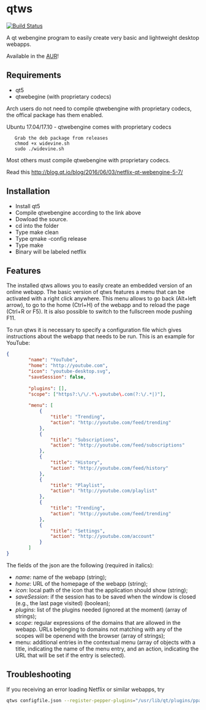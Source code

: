 # qtws
[![Build Status](https://travis-ci.org/intersimone999/qtws.svg?branch=master)](https://travis-ci.org/intersimone999/qtws)

A qt webengine program to easily create very basic and lightweight desktop webapps.

Available in the [AUR](https://aur.archlinux.org/packages/qtws-base/)!
## Requirements
- qt5
- qtwebegine (with proprietary codecs)

Arch users do not need to compile qtwebengine with proprietary codecs, the offical package has them enabled.

Ubuntu 17.04/17.10 - qtwebengine comes with proprietary codecs

       Grab the deb package from releases
       chmod +x widevine.sh
       sudo ./widevine.sh

Most others must compile qtwebengine with proprietary codecs.

Read this <html>http://blog.qt.io/blog/2016/06/03/netflix-qt-webengine-5-7/</html>

## Installation
- Install qt5
- Compile qtwebengine according to the link above
- Dowload the source.
- cd into the folder
- Type make clean
- Type qmake -config release
- Type make
- Binary will be labeled netflix

## Features
The installed qtws allows you to easily create an embedded version of an online webapp. The basic version of qtws features a menu that can be activated with a right click anywhere. This menu allows to go back (Alt+left arrow), to go to the home (Ctrl+H) of the webapp and to reload the page (Ctrl+R or F5). It is also possible to switch to the fullscreen mode pushing F11.

To run qtws it is necessary to specify a configuration file which gives instructions about the webapp that needs to be run. This is an example for YouTube:

```json
{
        "name": "YouTube",
        "home": "http://youtube.com",
        "icon": "youtube-desktop.svg",
        "saveSession": false,
        
        "plugins": [],
        "scope": ["https?:\/\/.*\.youtube\.com(?:\/.*|)"],
        
        "menu": [
            {
                "title": "Trending",
                "action": "http://youtube.com/feed/trending"
            },
            {
                "title": "Subscriptions",
                "action": "http://youtube.com/feed/subscriptions"
            },
            {
                "title": "History",
                "action": "http://youtube.com/feed/history"
            },
            {
                "title": "Playlist",
                "action": "http://youtube.com/playlist"
            },
            {
                "title": "Trending",
                "action": "http://youtube.com/feed/trending"
            },
            {
                "title": "Settings",
                "action": "http://youtube.com/account"
            }
        ]
}
```

The fields of the json are the following (required in italics):
- *name*: name of the webapp (string);
- *home*: URL of the homepage of the webapp (string);
- *icon*: local path of the icon that the application should show (string);
- *saveSession*: if the session has to be saved when the window is closed (e.g., the last page visited) (boolean);
- *plugins*: list of the plugins needed (ignored at the moment) (array of strings);
- *scope*: regular expressions of the domains that are allowed in the webapp. URLs belonging to domains not matching with any of the scopes will be openend with the browser (array of strings);
- menu: additional entries in the contextual menu (array of objects with a title, indicating the name of the menu entry, and an action, indicating the URL that will be set if the entry is selected).

## Troubleshooting 
If you receiving an error loading Netflix or similar webapps, try

```sh
qtws configfile.json --register-pepper-plugins="/usr/lib/qt/plugins/ppapi/libwidevinecdmadapter.so; application/x-ppapi-widevine-cdm"
```
